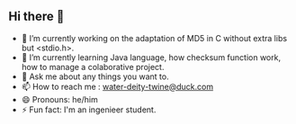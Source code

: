 ## Hi there 👋
- 🔭 I’m currently working on the adaptation of MD5 in C without extra libs but <stdio.h>.
- 🌱 I’m currently learning Java language, how checksum function work, how to manage a colaborative project.
- 💬 Ask me about any things you want to.
- 📫 How to reach me : water-deity-twine@duck.com
- 😄 Pronouns: he/him
- ⚡ Fun fact: I'm an ingenieer student.
<!--
**Erinnom/Erinnom** is a ✨ _special_ ✨ repository because its `README.md` (this file) appears on your GitHub profile.

Here are some ideas to get you started:

- 🔭 I’m currently working on ...
- 🌱 I’m currently learning ...
- 👯 I’m looking to collaborate on ...
- 🤔 I’m looking for help with ...
- 💬 Ask me about ...
- 📫 How to reach me: ...
- 😄 Pronouns: ...
- ⚡ Fun fact: ...
-->
